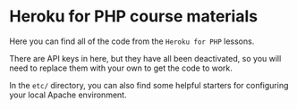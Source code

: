 Heroku for PHP course materials
===============================

Here you can find all of the code from the `Heroku for PHP` lessons.

There are API keys in here, but they have all been deactivated, so you will
need to replace them with your own to get the code to work.

In the `etc/` directory, you can also find some helpful starters for
configuring your local Apache environment.
